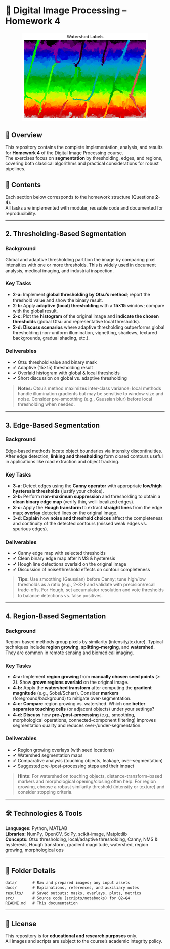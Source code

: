# 📸 Digital Image Processing – Homework 4
<p align="center">
  <img src="docs/output.png" alt="Digital Image Processing" width="400"/>
</p>

## 📖 Overview
This repository contains the complete implementation, analysis, and results for **Homework 4** of the Digital Image Processing course.  
The exercises focus on **segmentation** by thresholding, edges, and regions, covering both classical algorithms and practical considerations for robust pipelines.

## 📂 Contents
Each section below corresponds to the homework structure (Questions **2–4**).  
All tasks are implemented with modular, reusable code and documented for reproducibility.

---

## 2. Thresholding-Based Segmentation
### Background
Global and adaptive thresholding partition the image by comparing pixel intensities with one or more thresholds. This is widely used in document analysis, medical imaging, and industrial inspection.

### Key Tasks
- **2-a:** Implement **global thresholding by Otsu’s method**; report the threshold value and show the binary result.  
- **2-b:** Apply **adaptive (local) thresholding** with a **15×15** window; compare with the global result.  
- **2-c:** Plot the **histogram** of the original image and **indicate the chosen thresholds** (global Otsu and representative local thresholds).  
- **2-d:** **Discuss scenarios** where adaptive thresholding outperforms global thresholding (non-uniform illumination, vignetting, shadows, textured backgrounds, gradual shading, etc.).

### Deliverables
- ✔ Otsu threshold value and binary mask
- ✔ Adaptive (15×15) thresholding result
- ✔ Overlaid histogram with global & local thresholds
- ✔ Short discussion on global vs. adaptive thresholding

> **Notes:** Otsu’s method maximizes inter-class variance; local methods handle illumination gradients but may be sensitive to window size and noise. Consider pre-smoothing (e.g., Gaussian blur) before local thresholding when needed.

---

## 3. Edge-Based Segmentation
### Background
Edge-based methods locate object boundaries via intensity discontinuities. After edge detection, **linking and thresholding** form closed contours useful in applications like road extraction and object tracking.

### Key Tasks
- **3-a:** Detect edges using the **Canny operator** with appropriate **low/high hysteresis thresholds** (justify your choice).  
- **3-b:** Perform **non-maximum suppression** and thresholding to obtain a **clean binary edge map** (verify thin, well-localized edges).  
- **3-c:** Apply the **Hough transform** to extract **straight lines** from the edge map; **overlay** detected lines on the original image.  
- **3-d:** **Explain** how **noise and threshold choices** affect the completeness and continuity of the detected contours (missed weak edges vs. spurious edges).

### Deliverables
- ✔ Canny edge map with selected thresholds
- ✔ Clean binary edge map after NMS & hysteresis
- ✔ Hough line detections overlaid on the original image
- ✔ Discussion of noise/threshold effects on contour completeness

> **Tips:** Use smoothing (Gaussian) before Canny; tune high/low thresholds as a ratio (e.g., 2–3×) and validate with precision/recall trade-offs. For Hough, set accumulator resolution and vote thresholds to balance detections vs. false positives.

---

## 4. Region-Based Segmentation
### Background
Region-based methods group pixels by similarity (intensity/texture). Typical techniques include **region growing**, **splitting–merging**, and **watershed**. They are common in remote sensing and biomedical imaging.

### Key Tasks
- **4-a:** Implement **region growing** from **manually chosen seed points** (≥ 3). Show **grown regions overlaid** on the original image.  
- **4-b:** Apply the **watershed transform** after computing the **gradient magnitude** (e.g., Sobel/Scharr). Consider **markers** (foreground/background) to mitigate over-segmentation.  
- **4-c:** **Compare** region growing vs. watershed. Which one **better separates touching cells** (or adjacent objects) under your settings?  
- **4-d:** **Discuss** how **pre-/post-processing** (e.g., smoothing, morphological operations, connected-component filtering) improves segmentation quality and reduces over-/under-segmentation.

### Deliverables
- ✔ Region growing overlays (with seed locations)
- ✔ Watershed segmentation maps
- ✔ Comparative analysis (touching objects, leakage, over-segmentation)
- ✔ Suggested pre-/post-processing steps and their impact

> **Hints:** For watershed on touching objects, distance-transform–based markers and morphological opening/closing often help. For region growing, choose a robust similarity threshold (intensity or texture) and consider stopping criteria.

---

## 🛠 Technologies & Tools
**Languages:** Python, MATLAB  
**Libraries:** NumPy, OpenCV, SciPy, scikit-image, Matplotlib  
**Concepts:** Otsu thresholding, local/adaptive thresholding, Canny, NMS & hysteresis, Hough transform, gradient magnitude, watershed, region growing, morphological ops

---

## 📂 Folder Details
```
data/       # Raw and prepared images; any input assets
docs/       # Explanations, references, and auxiliary notes
results/    # Saved outputs: masks, overlays, plots, metrics
src/        # Source code (scripts/notebooks) for Q2–Q4
README.md   # This documentation
```

---



## 📜 License
This repository is for **educational and research purposes** only.  
All images and scripts are subject to the course’s academic integrity policy.

